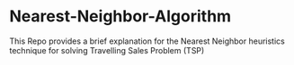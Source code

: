 # Nearest-Neighbor-Algorithm
This Repo provides a brief explanation for the Nearest Neighbor heuristics technique for solving Travelling Sales Problem (TSP)
